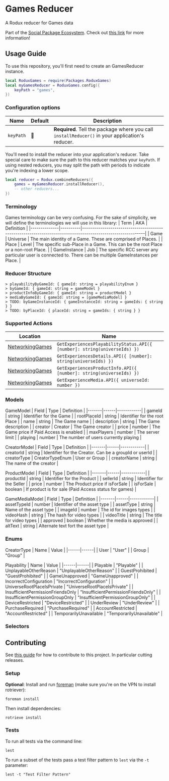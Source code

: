 # Games Reducer
A Rodux reducer for Games data

 Part of the [Social Package Ecosystem](https://confluence.rbx.com/pages/viewpage.action?pageId=244706438). Check out [this link](https://confluence.rbx.com/pages/viewpage.action?pageId=244706438) for more information!

## Usage Guide
To use this repository, you'll first need to create an GamesReducer instance.
```lua
local RoduxGames = require(Packages.RoduxGames)
local myGamesReducer = RoduxGames.config({
	keyPath = "games",
})
```
### Configuration options
| Name      | Default | Description                                                                                     |
| --------- | ------- | ----------------------------------------------------------------------------------------------- |
| `keyPath` | 🚫       | **Required**. Tell the package where you call `installReducer()` in your application's reducer. |

You'll need to install the reducer into your application's reducer. Take special care to make sure the path to this reducer matches your `keyPath`. If using nested reducers, you may split the path with periods to indicate you're indexing a lower scope.

```lua
local reducer = Rodux.combineReducers({
	games = myGamesReducer.installReducer(),
	-- other reducers...
})
```

### Terminology
Games terminology can be very confusing. For the sake of simplicity, we will define the terminologies we will use in this library:
| Term         | AKA      | Definition                                                                                                  |
|--------------|----------|-------------------------------------------------------------------------------------------------------------|
| Game         | Universe | The main identity of a Game. These are comprised of Places.                                                 |
| Place        | Level    | The specific sub-Place in a Game. This can be the root Place or a non-root Place.                           |
| GameInstance | Job      | The specific RCC server any particular user is connected to. There can be multiple GameInstances per Place. |


### Reducer Structure

```
> playabilityByGameId: { gameId: string = playabilityEnum }
> byGameId: { gameId: string = gameModel }
> productInfoByGameId: { gameId: string = productModel }
> mediaByGameId: { gameId: string = [gameMediaModel] }
> TODO: byGameInstanceId: { gameInstanceId: string = gameIds: { string } }
> TODO: byPlaceId: { placeId: string = gameIds: { string } }
```

### Supported Actions
| Location                                                                                | Name                                                    |
| --------------------------------------------------------------------------------------- | ------------------------------------------------------- |
| [NetworkingGames](https://github.com/Roblox/networking-games) | `GetExperiencesPlayabilityStatus.API({ [number]: string(universeIds) })`              |
| [NetworkingGames](https://github.com/Roblox/networking-games) | `GetExperiencesDetails.API({ [number]: string(universeIds) })`              |
| [NetworkingGames](https://github.com/Roblox/networking-games) | `GetExperiencesProductInfo.API({ [number]: string(universeIds) })`              |
| [NetworkingGames](https://github.com/Roblox/networking-games) | `GetExperienceMedia.API({ universeId: number })`              |

### Models

GameModel
| Field | Type | Definition |
|-------|------|------------|
| gameId | string | Identifier for the Game |
| rootPlaceId | string | Identifier for the root Place |
| name | string | The Game name |
| description | string | The Game description |
| creator | Creator | The Game creator |
| price | number | The Game price if Paid Access is enabled |
| maxPlayers | number | The server limit |
| playing | number | The number of users currently playing |

CreatorModel
| Field | Type | Definition |
|-------|------|------------|
| creatorId | string | Identifier for the Creator. Can be a groupId or userId |
| creatorType | CreatorTypeEnum | User or Group |
| creatorName | string | The name of the creator |

ProductModel
| Field | Type | Definition |
|-------|------|------------|
| productId | string | Identifier for the Product |
| sellerId | string | Identifier for the Seller |
| price | number | The Product price if isForSale |
| isForSale | boolean | If product is for sale (Paid Access status for games) |

GameMediaModel
| Field | Type | Definition |
|-------|------|------------|
| assetTypeId | number | Identifier of the asset type |
| assetType | string | Name of the asset type |
| imageId | number | The id for images types |
| videoHash | string | The hash for video types |
| videoTitle | string | The title for video types |
| approved | boolean | Whether the media is approved |
| altText | string | Alternate text fort the asset type |

### Enums

CreatorType
| Name | Value |
|------|------|
| User | "User" |
| Group | "Group" |

Playability
| Name | Value |
|------|------|
| Playable | "Playable" |
| UnplayableOtherReason | "UnplayableOtherReason" |
| GuestProhibited | "GuestProhibited" |
| GameUnapproved | "GameUnapproved" |
| IncorrectConfiguration | "IncorrectConfiguration" |
| UniverseRootPlaceIsPrivate | "UniverseRootPlaceIsPrivate" |
| InsufficientPermissionFriendsOnly | "InsufficientPermissionFriendsOnly" |
| InsufficientPermissionGroupOnly | "InsufficientPermissionGroupOnly" |
| DeviceRestricted | "DeviceRestricted" |
| UnderReview | "UnderReview" |
| PurchaseRequired | "PurchaseRequired" |
| AccountRestricted | "AccountRestricted" |
| TemporarilyUnavailable | "TemporarilyUnavailable" |


### Selectors

## Contributing

See [this guide](https://confluence.rbx.com/display/SOCIAL/Working+With+Social+Packages) for how to contribute to this project. In particular cutting releases.

### Setup
**Optional**: Install and run [foreman](https://github.com/roblox/foreman) (make sure you're on the VPN to install rotriever):
```
foreman install
```

Then install dependencies:
```
rotrieve install
```

### Tests
To run all tests via the command line:
```
lest
```

To run a subset of the tests pass a test filter pattern to `lest` via the `-t` parameter:

```
lest -t "Test Filter Pattern"
```
